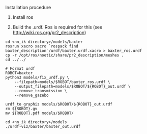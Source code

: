 


Installation procedure

1. Install ros

2. Build the .urdf. Ros is required for this (see http://wiki.ros.org/pr2_description)

```
cd <nn_ik directory>/models/baxter
rosrun xacro xacro `rospack find baxter_description`/urdf/baxter.urdf.xacro > baxter_ros.urdf
cp -r /opt/ros/noetic/share/pr2_description/meshes .
cd ../../
```


```
# Format urdf
ROBOT=baxter
python3 models/fix_urdf.py \
    --filepath=models/$ROBOT/baxter_ros.urdf \
    --output_filepath=models/$ROBOT/${ROBOT}_out.urdf \
    --remove_transmission \
    --remove_gazebo

urdf_to_graphiz models/$ROBOT/${ROBOT}_out.urdf
rm ${ROBOT}.gv
mv ${ROBOT}.pdf models/$ROBOT/
```


```
cd <nn_ik directory>/models
./urdf-viz/baxter/baxter_out.urdf
```
